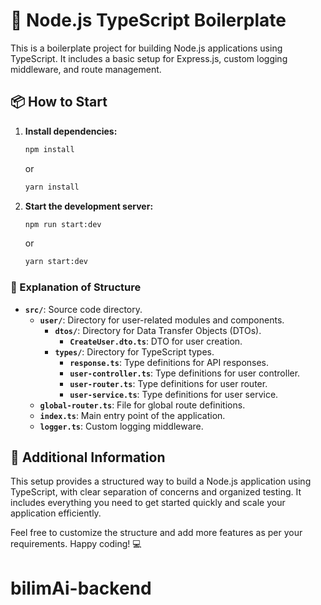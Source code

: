 # 🚀 Node.js TypeScript Boilerplate

This is a boilerplate project for building Node.js applications using TypeScript. It includes a basic setup for Express.js, custom logging middleware, and route management.

## 📦 How to Start

1. **Install dependencies:**

   ```bash
   npm install
   ```

   or

   ```bash
   yarn install
   ```

2. **Start the development server:**
   ```bash
   npm run start:dev
   ```
   or
   ```bash
   yarn start:dev
   ```

### 📂 Explanation of Structure

- **`src/`**: Source code directory.
  - **`user/`**: Directory for user-related modules and components.
    - **`dtos/`**: Directory for Data Transfer Objects (DTOs).
      - **`CreateUser.dto.ts`**: DTO for user creation.
    - **`types/`**: Directory for TypeScript types.
      - **`response.ts`**: Type definitions for API responses.
      - **`user-controller.ts`**: Type definitions for user controller.
      - **`user-router.ts`**: Type definitions for user router.
      - **`user-service.ts`**: Type definitions for user service.
  - **`global-router.ts`**: File for global route definitions.
  - **`index.ts`**: Main entry point of the application.
  - **`logger.ts`**: Custom logging middleware.

## 📝 Additional Information

This setup provides a structured way to build a Node.js application using TypeScript, with clear separation of concerns and organized testing. It includes everything you need to get started quickly and scale your application efficiently.

Feel free to customize the structure and add more features as per your requirements. Happy coding! 💻
# bilimAi-backend
